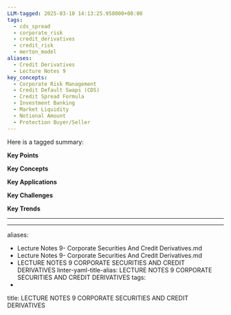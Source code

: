 ```yaml
---
LLM-tagged: 2025-03-10 14:13:25.958000+00:00
tags:
  - cds_spread
  - corporate_risk
  - credit_derivatives
  - credit_risk
  - merton_model
aliases:
  - Credit Derivatives
  - Lecture Notes 9
key_concepts:
  - Corporate Risk Management
  - Credit Default Swaps (CDS)
  - Credit Spread Formula
  - Investment Banking
  - Market Liquidity
  - Notional Amount
  - Protection Buyer/Seller
---
```


Here is a tagged summary:

**Key Points**

[^1]: **Credit Derivatives Market**: The credit derivatives market skyrocketed in 2000-2008, driven by the proliferation of credit default swaps (CDS).
[^2]: **Single Name CDS**: A single name CDS is an insurance contract where the investor pays interest on a notional amount to the protection seller until maturity or the default of the reference entity.
[^3]: **CDS Spread**: The CDS spread captures important information about the likelihood of survival of individual companies, and can be used to assess credit risk.
[^4]: **Merton's Model**: Merton's model is a mathematical framework for calculating credit spreads, but it is not commonly used in practice due to its complexity and the fact that underlying bonds are not zero-coupon.

**Key Concepts**

[^1]: **Credit Default Swap (CDS)**: A security whose payoff depends on a "credit event", such as default or change in credit rating.
[^2]: **Notional Amount**: The amount on which interest is paid by the protection buyer to the protection seller.
[^3]: **Protection Buyer and Seller**: Two parties that enter into a CDS contract, with the buyer seeking protection against default and the seller selling insurance against default.
[^4]: **Credit Spread Formula**: A formula used to calculate credit spreads, but not commonly used in practice due to its complexity.

**Key Applications**

[^1]: **Corporate Risk Management**: Companies use CDS to manage their assets and liabilities, reducing their exposure to credit risk.
[^2]: **Investment Banking**: Banks use CDS to assess credit risk and price securities.
[^3]: **Market Liquidity**: The CDS market provides liquidity for investors seeking protection against default.

**Key Challenges**

[^1]: **Model Risk**: The complexity of credit models used in the CDS market can lead to errors and biases.
[^2]: **Liquidity Risk**: The lack of liquidity in the CDS market can make it difficult for buyers and sellers to trade.
[^3]: **Counterparty Risk**: The risk that the protection seller will default on their obligations, causing losses for the buyer.

**Key Trends**

[^1]: **Increased Use of CDS**: The use of CDS has increased as companies seek to manage their credit risk.
[^2]: **Growing Importance of Credit Spreads**: Credit spreads have become an important tool for assessing credit risk and pricing securities.
[^3]: **Regulatory Scrutiny**: Regulatory bodies have taken steps to increase oversight and transparency in the CDS market.

---

---
aliases:
- Lecture Notes 9- Corporate Securities And Credit Derivatives.md
- Lecture Notes 9- Corporate Securities And Credit Derivatives.md
- LECTURE NOTES 9 CORPORATE SECURITIES AND CREDIT DERIVATIVES
linter-yaml-title-alias: LECTURE NOTES 9 CORPORATE SECURITIES AND CREDIT DERIVATIVES
tags:
- 
title: LECTURE NOTES 9 CORPORATE SECURITIES AND CREDIT DERIVATIVES

